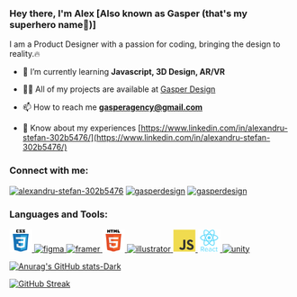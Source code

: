 <h3 align="start">Hey there, I'm Alex [Also known as Gasper (that's my superhero name🦸)]</h3>
<p align="start">I am a Product Designer with a passion for coding, bringing the design to reality.🔥</p>

- 🌱 I’m currently learning **Javascript, 3D Design, AR/VR**

- 👨‍💻 All of my projects are available at <a href="https://dribbble.com/gasperdesign">Gasper Design </a>

- 📫 How to reach me **gasperagency@gmail.com**

- 📄 Know about my experiences [https://www.linkedin.com/in/alexandru-stefan-302b5476/](https://www.linkedin.com/in/alexandru-stefan-302b5476/)

<h3 align="left">Connect with me:</h3>
<p align="left">
<a href="https://linkedin.com/in/alexandru-stefan-302b5476" target="blank"><img align="center" src="https://raw.githubusercontent.com/rahuldkjain/github-profile-readme-generator/master/src/images/icons/Social/linked-in-alt.svg" alt="alexandru-stefan-302b5476" height="30" width="40" /></a>
<a href="https://instagram.com/gasperdesign" target="blank"><img align="center" src="https://raw.githubusercontent.com/rahuldkjain/github-profile-readme-generator/master/src/images/icons/Social/instagram.svg" alt="gasperdesign" height="30" width="40" /></a>
<a href="https://dribbble.com/gasperdesign" target="blank"><img align="center" src="https://raw.githubusercontent.com/rahuldkjain/github-profile-readme-generator/master/src/images/icons/Social/dribbble.svg" alt="gasperdesign" height="30" width="40" /></a>
</p>

<h3 align="left">Languages and Tools:</h3>
<p align="left"> <a href="https://www.w3schools.com/css/" target="_blank" rel="noreferrer"> <img src="https://raw.githubusercontent.com/devicons/devicon/master/icons/css3/css3-original-wordmark.svg" alt="css3" width="40" height="40"/> </a> <a href="https://www.figma.com/" target="_blank" rel="noreferrer"> <img src="https://www.vectorlogo.zone/logos/figma/figma-icon.svg" alt="figma" width="40" height="40"/> </a> <a href="https://www.framer.com/" target="_blank" rel="noreferrer"> <img src="https://www.vectorlogo.zone/logos/framer/framer-icon.svg" alt="framer" width="40" height="40"/> </a> <a href="https://www.w3.org/html/" target="_blank" rel="noreferrer"> <img src="https://raw.githubusercontent.com/devicons/devicon/master/icons/html5/html5-original-wordmark.svg" alt="html5" width="40" height="40"/> </a> <a href="https://www.adobe.com/in/products/illustrator.html" target="_blank" rel="noreferrer"> <img src="https://www.vectorlogo.zone/logos/adobe_illustrator/adobe_illustrator-icon.svg" alt="illustrator" width="40" height="40"/> </a> <a href="https://developer.mozilla.org/en-US/docs/Web/JavaScript" target="_blank" rel="noreferrer"> <img src="https://raw.githubusercontent.com/devicons/devicon/master/icons/javascript/javascript-original.svg" alt="javascript" width="40" height="40"/>  <a href="https://reactjs.org/" target="_blank" rel="noreferrer"> <img src="https://raw.githubusercontent.com/devicons/devicon/master/icons/react/react-original-wordmark.svg" alt="react" width="40" height="40"/> </a> <a href="https://unity.com/" target="_blank" rel="noreferrer"> <img src="https://www.vectorlogo.zone/logos/unity3d/unity3d-icon.svg" alt="unity" width="40" height="40"/>

[![Anurag's GitHub stats-Dark](https://github-readme-stats.vercel.app/api?username=gasperdesign&show_icons=true&theme=dark#gh-dark-mode-only)](https://github.com/gasperdesign/github-readme-stats#gh-dark-mode-only)

[![GitHub Streak](https://streak-stats.demolab.com?user=gasperdesign&theme=dark&hide_border=true&border_radius=6&date_format=M%20j%5B%2C%20Y%5D&mode=weekly)](https://git.io/streak-stats)

